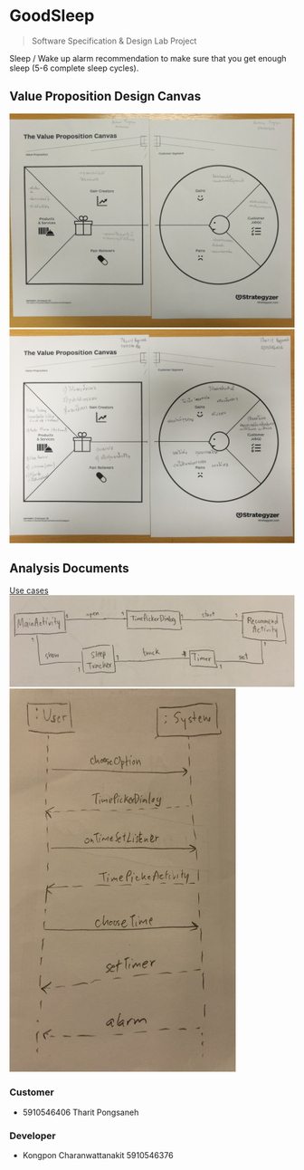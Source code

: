 # GoodSleep
> Software Specification & Design Lab Project

Sleep / Wake up alarm recommendation to make sure that you get enough sleep (5-6 complete sleep cycles).

## Value Proposition Design Canvas
![canvas](./canvas.jpg)
![design](./design.jpg)

## Analysis Documents
[Use cases](https://docs.google.com/document/d/1dD_cxPYbCFvI-vANBOuGUSiHkujDUJF7J6K6F128-mE/edit?usp=sharing)
![domain](./domain.JPG)
<img width="400" src="./systemseq.JPG">

### Customer
- 5910546406 Tharit Pongsaneh

### Developer
- Kongpon Charanwattanakit 5910546376